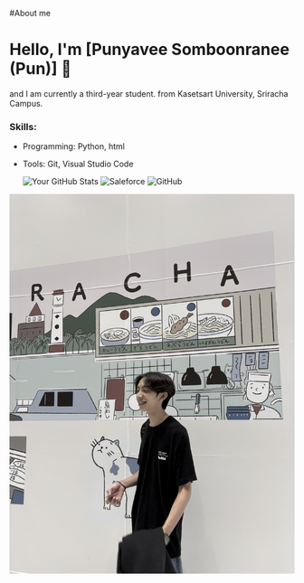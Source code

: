 #About me
# Hello, I'm [Punyavee Somboonranee (Pun)] 👋
and I am currently a third-year student. from Kasetsart University, Sriracha Campus.
### Skills:
- Programming: Python, html
- Tools: Git, Visual Studio Code

  ![Your GitHub Stats](https://github-readme-stats.vercel.app/api?username=yourusername&show_icons=true)
  ![Saleforce]([https://img.shields.io/badge/-LinkedIn-blue?style=flat-square&logo=LinkedIn&logoColor=white&link=https://www.linkedin.com/in/yourname](https://www.salesforce.com/trailblazer/profile))
  ![GitHub](https://img.shields.io/badge/-GitHub-black?style=flat-square&logo=GitHub&logoColor=white&link=[https://img.shields.io/badge/-GitHub-black?style=flat-square&logo=GitHub&logoColor=white&link=https://github.com/Punyavee0)


 ![mypic](IMG_0455.jpeg)
